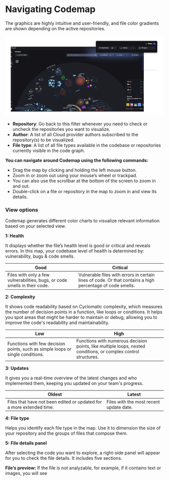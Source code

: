 # Navigating Codemap

The graphics are highly intuitive and user-friendly, and file color gradients are shown depending on the active repositories.

<img src="../imgs/code_navigation/navigating_codemap.png">

- **Repository**: Go back to this filter whenever you need to check or uncheck the repositories you want to visualize.
- **Author**: A list of all Cloud provider authors subscribed to the repository(s) to be visualized.
- **File type**: A list of all file types available in the codebase or repositories currently visible in the code graph.

**You can navigate around Codemap using the following commands:**

- Drag the map by clicking and holding the left mouse button.
- Zoom in or zoom out using your mouse’s wheel or trackpad.
- You can also use the scrollbar at the bottom of the screen to zoom in and out.
- Double-click on a file or repository in the map to zoom in and view its details.

### **View options**

Codemap generates different color charts to visualize relevant information based on your selected view.

**1: Health**

It displays whether the file’s health level is good or critical and reveals errors. In this map, your codebase level of health is determined by: vulnerability, bugs & code smells.

| Good | Critical |
| --- | --- |
| Files with only a few vulnerabilities, bugs, or code smells in their code. | Vulnerable files with errors in certain lines of code. Or that contains a high percentage of code smells. |

**2: Complexity**

It shows code readability based on Cyclomatic complexity, which measures the number of decision points in a function, like loops or conditions. It helps you spot areas that might be harder to maintain or debug, allowing you to improve the code's readability and maintainability.

| Low | High |
| --- | --- |
| Functions with few decision points, such as simple loops or single conditions. | Functions with numerous decision points, like multiple loops, nested conditions, or complex control structures. |

**3: Updates**

It gives you a real-time overview of the latest changes and who implemented them, keeping you updated on your team's progress.

| Oldest | Latest |
| --- | --- |
| Files that have not been edited or updated for a more extended time. | Files with the most recent update date. |

**4: File type**

Helps you identify each file type in the map. Use it to dimension the size of your repository and the groups of files that compose them.

**5:** **File details panel**

After selecting the code you want to explore, a right-side panel will appear for you to check the file details. It includes five sections.

**File’s preview:** If the file is not analyzable, for example, if it contains text or images, you will see
